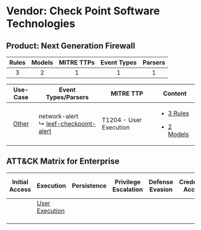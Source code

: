 Vendor: Check Point Software Technologies
=========================================
Product: Next Generation Firewall
---------------------------------
| Rules | Models | MITRE TTPs | Event Types | Parsers |
|:-----:|:------:|:----------:|:-----------:|:-------:|
|   3   |   2    |     1      |      1      |    1    |

|                Use-Case                | Event Types/Parsers                                                                              | MITRE TTP                  | Content                                                                                                                                     |
|:--------------------------------------:| ------------------------------------------------------------------------------------------------ | -------------------------- | ------------------------------------------------------------------------------------------------------------------------------------------- |
| [Other](../../../UseCases/uc_other.md) |  network-alert<br> ↳ [leef-checkpoint-alert](Parsers/parserContent_leef-checkpoint-alert.md)<br> | T1204 - User Execution<br> | [<ul><li>3 Rules</li></ul><ul><li>2 Models</li></ul>](Rules_Models/r_m_check_point_software_technologies_next_generation_firewall_Other.md) |

ATT&CK Matrix for Enterprise
----------------------------
| Initial Access | Execution                                                           | Persistence | Privilege Escalation | Defense Evasion | Credential Access | Discovery | Lateral Movement | Collection | Command and Control | Exfiltration | Impact |
| -------------- | ------------------------------------------------------------------- | ----------- | -------------------- | --------------- | ----------------- | --------- | ---------------- | ---------- | ------------------- | ------------ | ------ |
|                | [User Execution](https://attack.mitre.org/techniques/T1204)<br><br> |             |                      |                 |                   |           |                  |            |                     |              |        |